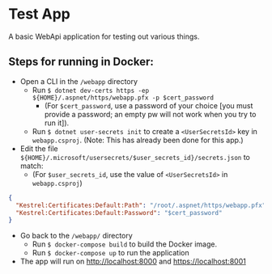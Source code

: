 # Test App

A basic WebApi application for testing out various things.

## Steps for running in Docker:

- Open a CLI in the `/webapp` directory
  - Run `$ dotnet dev-certs https -ep ${HOME}/.aspnet/https/webapp.pfx -p $cert_password`
    - (For `$cert_password`, use a password of your
      choice [you must provide a password; an empty pw will not work when you try to run it]).
  - Run `$ dotnet user-secrets init` to create a `<UserSecretsId>` key in `webapp.csproj`. (Note: This has already been done for this app.)
- Edit the file `${HOME}/.microsoft/usersecrets/$user_secrets_id}/secrets.json` to match:
    - (For `$user_secrets_id`, use the value of `<UserSecretsId>` in `webapp.csproj`)

```json
{
  "Kestrel:Certificates:Default:Path": "/root/.aspnet/https/webapp.pfx",
  "Kestrel:Certificates:Default:Password": "$cert_password"
}
```

- Go back to the `/webapp/` directory
  - Run `$ docker-compose build` to build the Docker image.
  - Run `$ docker-compose up` to run the application
- The app will run on <http://localhost:8000> and <https://localhost:8001>
